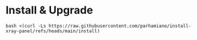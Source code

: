 # Install & Upgrade

```
bash <(curl -Ls https://raw.githubusercontent.com/parhamiano/install-xray-panel/refs/heads/main/install)
```
